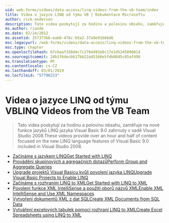 ```yaml
---
uid: web-forms/videos/data-access/linq-videos-from-the-vb-team/index
title: Videa o jazyce LINQ od týmu VB | Dokumentace Microsoftu
author: rick-anderson
description: Tato videa poskytují za hodinu a polovinu obsahu, zaměřuje na nové funkce jazyků LINQ jazyka Visual Basic 9.0 zahrnuty v sadě Visual Studio 2008.
ms.author: riande
ms.date: 02/24/2012
ms.assetid: 257373bb-eab0-47bc-b5a2-37a9e91666d6
msc.legacyurl: /web-forms/videos/data-access/linq-videos-from-the-vb-team
msc.type: chapter
ms.openlocfilehash: 67c6aaf358d4c7c2764493e8c17e1d5245096014
ms.sourcegitcommit: 24b1f6decbb17bb22a45166e5fdb0845c65af498
ms.translationtype: MT
ms.contentlocale: cs-CZ
ms.lasthandoff: 03/01/2019
ms.locfileid: "57796223"
---
```

<a name="linq-videos-from-the-vb-team"></a><span data-ttu-id="a88a9-103">Videa o jazyce LINQ od týmu VB</span><span class="sxs-lookup"><span data-stu-id="a88a9-103">LINQ Videos from the VB Team</span></span>
====================
> <span data-ttu-id="a88a9-104">Tato videa poskytují za hodinu a polovinu obsahu, zaměřuje na nové funkce jazyků LINQ jazyka Visual Basic 9.0 zahrnuty v sadě Visual Studio 2008.</span><span class="sxs-lookup"><span data-stu-id="a88a9-104">These videos provide over an hour and half of content focused on the new LINQ language features of Visual Basic 9.0 included in Visual Studio 2008.</span></span>


- [<span data-ttu-id="a88a9-105">Začínáme s jazykem LINQ</span><span class="sxs-lookup"><span data-stu-id="a88a9-105">Get Started with LINQ</span></span>](how-do-i-get-started-with-linq.md)
- [<span data-ttu-id="a88a9-106">Provádění skupinových a agregačních dotazů</span><span class="sxs-lookup"><span data-stu-id="a88a9-106">Perform Group and Aggregate Queries</span></span>](how-do-i-perform-group-and-aggregate-queries.md)
- [<span data-ttu-id="a88a9-107">Upgrade projektů Visual Basicu kvůli povolení jazyka LINQ</span><span class="sxs-lookup"><span data-stu-id="a88a9-107">Upgrade Visual Basic Projects to Enable LINQ</span></span>](how-do-i-upgrade-visual-basic-projects-to-enable-linq.md)
- [<span data-ttu-id="a88a9-108">Začínáme s rozhraním LINQ to XML</span><span class="sxs-lookup"><span data-stu-id="a88a9-108">Get Started with LINQ to XML</span></span>](how-do-i-get-started-with-linq-to-xml.md)
- [<span data-ttu-id="a88a9-109">Povolení funkce XML IntelliSense a použití oborů názvů XML</span><span class="sxs-lookup"><span data-stu-id="a88a9-109">Enable XML IntelliSense and Use XML Namespaces</span></span>](how-do-i-enable-xml-intellisense-and-use-xml-namespaces.md)
- [<span data-ttu-id="a88a9-110">Vytvoření dokumentů XML z dat SQL</span><span class="sxs-lookup"><span data-stu-id="a88a9-110">Create XML Documents from SQL Data</span></span>](how-do-i-create-xml-documents-from-sql-data.md)
- [<span data-ttu-id="a88a9-111">Vytváření excelových tabulek pomocí rozhraní LINQ to XML</span><span class="sxs-lookup"><span data-stu-id="a88a9-111">Create Excel Spreadsheets using LINQ to XML</span></span>](how-do-i-create-excel-spreadsheets-using-linq-to-xml.md)
